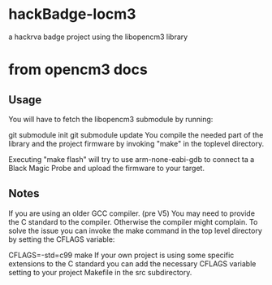 # hackBadge-locm3
a hackrva badge project using the libopencm3 library

# from opencm3 docs
## Usage
You will have to fetch the libopencm3 submodule by running:

git submodule init
git submodule update
You compile the needed part of the library and the project firmware by invoking "make" in the toplevel directory.

Executing "make flash" will try to use arm-none-eabi-gdb to connect ta a Black Magic Probe and upload the firmware to your target.

## Notes
If you are using an older GCC compiler. (pre V5) You may need to provide the C standard to the compiler. Otherwise the compiler might complain. To solve the issue you can invoke the make command in the top level directory by setting the CFLAGS variable:

CFLAGS=-std=c99 make
If your own project is using some specific extensions to the C standard you can add the necessary CFLAGS variable setting to your project Makefile in the src subdirectory.


